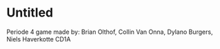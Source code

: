 # Untitled
Periode 4 game made by: Brian Olthof, Collin Van Onna, Dylano Burgers, Niels Haverkotte CD1A
